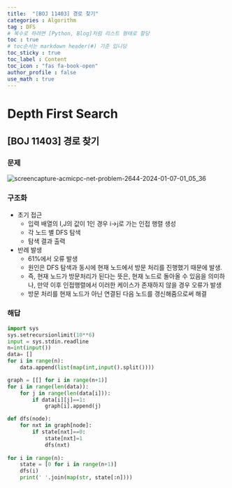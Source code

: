 ```yaml
---
title:  "[BOJ 11403] 경로 찾기"
categories : Algorithm
tag : DFS
# 복수로 하려면 [Python, Blog]처럼 리스트 형태로 할당
toc : true
# toc순서는 markdown header(#) 기준 입니당
toc_sticky : true
toc_label : Content
toc_icon : "fas fa-book-open"
author_profile : false
use_math : true
---
```


# Depth First Search

## [BOJ 11403] 경로 찾기

### 문제
![screencapture-acmicpc-net-problem-2644-2024-01-07-01_05_36](https://github.com/user-attachments/assets/4a11944a-e736-4aa3-995f-6759bbb9873f)

### 구조화
- 초기 접근
    - 입력 배열의 I,J의 값이 1인 경우 i->j로 가는 인접 행렬 생성
    - 각 노드 별 DFS 탐색
    - 탐색 결과 출력
- 반례 발생
    - 61%에서 오류 발생
    - 원인은 DFS 탐색과 동시에 현재 노드에서 방문 처리를 진행했기 때문에 발생.
    - 즉, 현재 노드가 방문처리가 된다는 뜻은, 현재 노드로 돌아올 수 있음을 의미하나, 만약 이후 인접행렬에서 이러한 케이스가 존재하지 않을 경우 오류가 발생
    - 방문 처리를 현재 노드가 아닌 연결된 다음 노드를 갱신해줌으로써 해결



### 해답
```python
import sys
sys.setrecursionlimit(10**6)
input = sys.stdin.readline
n=int(input())
data= []
for i in range(n):
    data.append(list(map(int,input().split())))

graph = [[] for i in range(n+1)]
for i in range(len(data)):
    for j in range(len(data[i])):
        if data[i][j]==1:
            graph[i].append(j)

def dfs(node):
    for nxt in graph[node]:
        if state[nxt]==0: 
            state[nxt]=1
            dfs(nxt)
            
for i in range(n):
    state = [0 for i in range(n+1)]
    dfs(i)
    print(' '.join(map(str, state[:n])))

```

